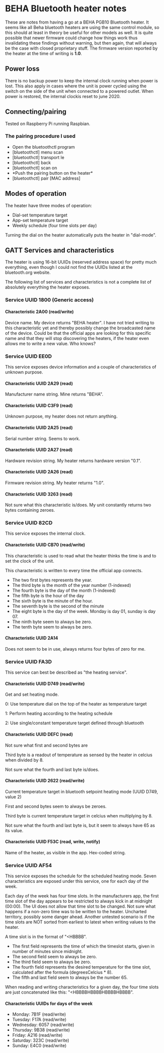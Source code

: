 # BEHA Bluetooth heater notes

These are notes from having a go at a BEHA PGB10 Bluetooth heater. It seems like
all Beha bluetooth heaters are using the same control module, so this should at
least in theory be useful for other models as well.
It is quite possible that newer firmware could change how things work thus invalidating these findings without warning, but then again, that will always be the case with closed proprietary stuff.
The firmware version reported by the heater at the time of writing is **1.0**.

## Power loss
There is no backup power to keep the internal clock running when power is lost.
This also apply in cases where the unit is power cycled using the switch on the side of the unit when connected to a powered outlet. When power is restored, the internal clockis reset to june 2020.

## Connecting/pairing
Tested on Raspberry Pi running Raspbian.

### The pairing procedure I used
- Open the bluetoothctl program
- \[bluetoothctl\] menu scan
- \[bluetoothctl\] transport le
- \[bluetoothctl\] back
- \[bluetoothctl\] scan on
- \*Push the pairing button on the heater\*
- \[bluetoothctl\] pair [MAC address]

## Modes of operation
The heater have three modes of operation:
- Dial-set temperature target
- App-set temperature target
- Weekly schedule (four time slots per day)

Turning the dial on the heater automatically puts the heater in "dial-mode".

## GATT Services and characteristics
The heater is using 16-bit UUIDs (reserved address space) for
pretty much everything, even though I could not find the UUIDs listed at the
bluetooth.org website.

The following list of services and characteristics is not a complete list of
absolutely everything the heater exposes.

### Service UUID 1800 (Generic access)

#### Characteristic 2A00 (read/write)
Device name. My device returns "BEHA heater". I have not tried writing to this
characteristic yet and thereby possibly change the broadcasted name of the device.
Could be that the official apps are looking for this specific name and that they
will stop discovering the heaters, if the heater even allows me to write a new value.
Who knows?

### Service UUID EE0D
This service exposes device information and a couple of characteristics of
unknown purpose.

#### Characteristic UUID 2A29 (read)
Manufacturer name string. Mine returns "BEHA".

#### Characteristic UUID C3F9 (read)
Unknown purpose, my heater does not return anything.

#### Characteristic UUID 2A25 (read)
Serial number string. Seems to work.

#### Characteristic UUID 2A27 (read)
Hardware revision string. My heater returns hardware version "0.1".

#### Characteristic UUID 2A26 (read)
Firmware revision string. My heater returns "1.0".

#### Characteristic UUID 3263 (read)
Not sure what this characteristic is/does. My unit constantly returns two bytes containing zeroes.

### Service UUID 82CD
This service exposes the internal clock.

#### Characteristic UUID CB70 (read/write)
This characteristic is used to read what the heater thinks the time is and to
set the clock of the unit.

This characteristic is written to every time the official app connects.

* The two first bytes represents the year.
* The third byte is the month of the year number (1-indexed)
* The fourth byte is the day of the month (1-indexed)
* The fifth byte is the hour of the day
* The sixth byte is the minute of the hour.
* The seventh byte is the second of the minute
* The eight byte is the day of the week. Monday is day 01, sunday is day 07.
* The ninth byte seem to always be zero.
* The tenth byte seem to always be zero.

#### Characteristic UUID 2A14
Does not seem to be in use, always returns four bytes of zero for me.

### Service UUID FA3D
This service can best be described as "the heating service".

#### Characteristic UUID D749 (read/write)
Get and set heating mode.

0: Use temperature dial on the top of the heater as temperature target

1: Perform heating according to the heating schedule

2: Use single/constant temperature target defined through bluetooth

#### Characteristic UUID DEFC (read)
Not sure what first and second bytes are

Third byte is a readout of temperature as sensed by the heater in celcius when divided by 8.

Not sure what the fourth and last byte is/does.

#### Characteristic UUID 2622 (read/write)
Current temperature target in bluetooth setpoint heating mode (UUID D749, value 2)

First and second bytes seem to always be zeroes.

Third byte is current temperature target in celcius when multiplying by 8.

Not sure what the fourth and last byte is, but it seem to always have 65 as its value.

#### Characteristic UUID F53C (read, write, notify)
Name of the heater, as visible in the app.
Hex-coded string.

### Service UUID AF54
This service exposes the schedule for the scheduled heating mode.
Seven characteristics are exposed under this service, one for each day of the week.

Each day of the week has four time slots. In the manufacturers app, the first time
slot of the day appears to be restricted to always kick in at midnight (00:00).
The UI does not allow that time slot to be changed. Not sure what happens if
a non-zero time was to be written to the heater. Uncharted territory, possibly
some danger ahead. Another untested scenario is if the time slots are NOT sorted
from earliest to latest when writing values to the heater.

A time slot is in the format of "<HBBBB".
* The first field represents the time of which the timeslot starts, given in number of minutes since midnight.
* The second field seem to always be zero.
* The third field seem to always be zero.
* The fourth field represents the desired temperature for the time slot, calculated
after the formula (degreesCelcius * 8).
* The fifth and last field seem to always be the number 65.

When reading and writing characteristics for a given day, the four time slots
are just concatenated like this: "<HBBBBHBBBBHBBBBHBBBB".

#### Characteristic UUIDs for days of the week
- Monday: 7B1F (read/write)
- Tuesday: F17A (read/write)
- Wednesday: 6057 (read/write)
- Thursday: 9B38 (read/write)
- Friday: A216 (read/write)
- Saturday: 323C (read/write)
- Sunday: E4C0 (read/write)